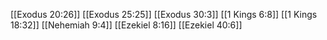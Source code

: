 [[Exodus 20:26]]
[[Exodus 25:25]]
[[Exodus 30:3]]
[[1 Kings 6:8]]
[[1 Kings 18:32]]
[[Nehemiah 9:4]]
[[Ezekiel 8:16]]
[[Ezekiel 40:6]]
